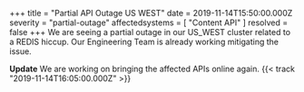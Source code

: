 +++
title = "Partial API Outage US WEST"
date = 2019-11-14T15:50:00.000Z
severity = "partial-outage"
affectedsystems = [
  "Content API"
]
resolved = false
+++
We are seeing a partial outage in our US_WEST cluster related to a REDIS hiccup. Our Engineering Team is already working mitigating the issue.

**Update** We are working on bringing the affected APIs online again. {{< track "2019-11-14T16:05:00.000Z" >}}